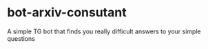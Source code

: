 # bot-arxiv-consutant
A simple TG bot that finds you really difficult answers to your simple questions
